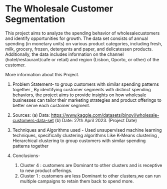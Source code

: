 # The Wholesale Customer Segmentation

This project aims to analyze the spending behavior of wholesalecustomers and identify opportunities for growth. The data set consists of annual spending (in monetary units) on various product categories, including fresh, milk, grocery, frozen, detergents and paper, and
delicatessen products. Additionally, the data includes information on the channel (hotel/restaurant/cafe
or retail) and region (Lisbon, Oporto, or other) of the customer.

More information about this Project.

1. Problem Statement-
    to group customers with similar spending patterns together , By identifying customer segments with distinct spending behaviors, the project aims to provide insights on how wholesale businesses can tailor their marketing strategies and product offerings to better serve each customer segment.

2. Sources:
   (a) Data:   https://www.kaggle.com/datasets/binovi/wholesale-customers-data-set
   (b) Date:    27th April 2023. (Project Date)

3. Techniques and Algorithms used -
    Used unsupervised machine learning techniques, specifically clustering algorithms Like K-Means clustering , Hierarchical clustering to group customers with similar spending patterns together

4. Conclusions-
   1. Cluster 4 : customers are Dominant to other clusters and is receptive to new product offerings.
   2. Cluster 1 : customers are less Dominant to other clusters,we can run multiple campaigns to retain them back to spend more.

         

